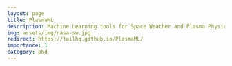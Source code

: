 ```yaml
---
layout: page
title: PlasmaML
description: Machine Learning tools for Space Weather and Plasma Physics.
img: assets/img/nasa-sw.jpg
redirect: https://tailhq.github.io/PlasmaML/
importance: 1
category: phd
---
```


